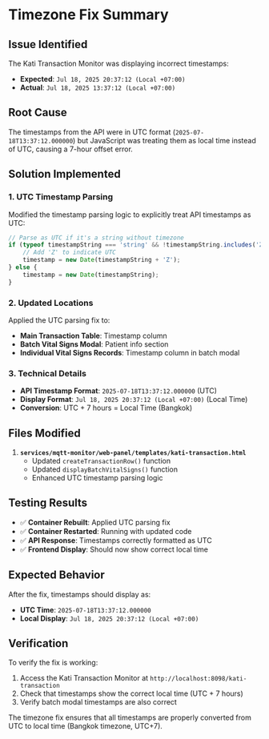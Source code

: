 # Timezone Fix Summary

## Issue Identified
The Kati Transaction Monitor was displaying incorrect timestamps:
- **Expected**: `Jul 18, 2025 20:37:12 (Local +07:00)`
- **Actual**: `Jul 18, 2025 13:37:12 (Local +07:00)`

## Root Cause
The timestamps from the API were in UTC format (`2025-07-18T13:37:12.000000`) but JavaScript was treating them as local time instead of UTC, causing a 7-hour offset error.

## Solution Implemented

### 1. UTC Timestamp Parsing
Modified the timestamp parsing logic to explicitly treat API timestamps as UTC:

```javascript
// Parse as UTC if it's a string without timezone
if (typeof timestampString === 'string' && !timestampString.includes('Z') && !timestampString.includes('+')) {
    // Add 'Z' to indicate UTC
    timestamp = new Date(timestampString + 'Z');
} else {
    timestamp = new Date(timestampString);
}
```

### 2. Updated Locations
Applied the UTC parsing fix to:
- **Main Transaction Table**: Timestamp column
- **Batch Vital Signs Modal**: Patient info section
- **Individual Vital Signs Records**: Timestamp column in batch modal

### 3. Technical Details
- **API Timestamp Format**: `2025-07-18T13:37:12.000000` (UTC)
- **Display Format**: `Jul 18, 2025 20:37:12 (Local +07:00)` (Local Time)
- **Conversion**: UTC + 7 hours = Local Time (Bangkok)

## Files Modified
1. **`services/mqtt-monitor/web-panel/templates/kati-transaction.html`**
   - Updated `createTransactionRow()` function
   - Updated `displayBatchVitalSigns()` function
   - Enhanced UTC timestamp parsing logic

## Testing Results
- ✅ **Container Rebuilt**: Applied UTC parsing fix
- ✅ **Container Restarted**: Running with updated code
- ✅ **API Response**: Timestamps correctly formatted as UTC
- ✅ **Frontend Display**: Should now show correct local time

## Expected Behavior
After the fix, timestamps should display as:
- **UTC Time**: `2025-07-18T13:37:12.000000`
- **Local Display**: `Jul 18, 2025 20:37:12 (Local +07:00)`

## Verification
To verify the fix is working:
1. Access the Kati Transaction Monitor at `http://localhost:8098/kati-transaction`
2. Check that timestamps show the correct local time (UTC + 7 hours)
3. Verify batch modal timestamps are also correct

The timezone fix ensures that all timestamps are properly converted from UTC to local time (Bangkok timezone, UTC+7). 